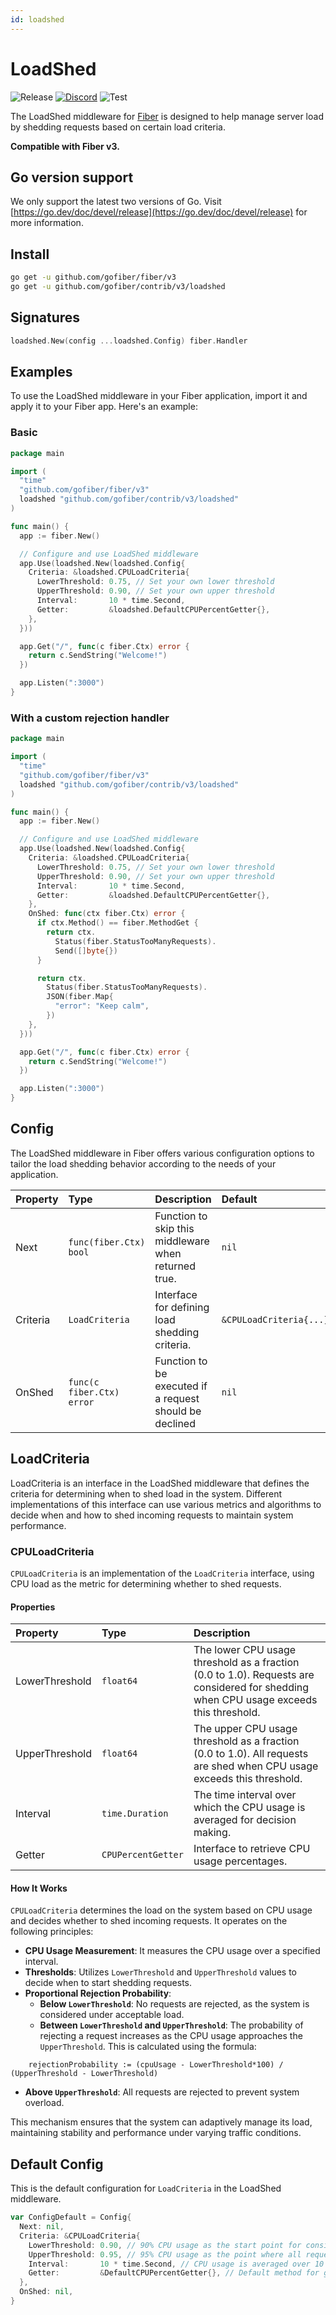 ```yaml
---
id: loadshed
---
```


# LoadShed

![Release](https://img.shields.io/github/v/tag/gofiber/contrib?filter=loadshed*)
[![Discord](https://img.shields.io/discord/704680098577514527?style=flat&label=%F0%9F%92%AC%20discord&color=00ACD7)](https://gofiber.io/discord)
![Test](https://github.com/gofiber/contrib/workflows/Test%20Loadshed/badge.svg)

The LoadShed middleware for [Fiber](https://github.com/gofiber/fiber) is designed to help manage server load by shedding requests based on certain load criteria.


**Compatible with Fiber v3.**

## Go version support

We only support the latest two versions of Go. Visit [https://go.dev/doc/devel/release](https://go.dev/doc/devel/release) for more information.

## Install

```sh
go get -u github.com/gofiber/fiber/v3
go get -u github.com/gofiber/contrib/v3/loadshed
```

## Signatures

```go
loadshed.New(config ...loadshed.Config) fiber.Handler
```

## Examples

To use the LoadShed middleware in your Fiber application, import it and apply it to your Fiber app. Here's an example:

### Basic

```go
package main

import (
  "time"
  "github.com/gofiber/fiber/v3"
  loadshed "github.com/gofiber/contrib/v3/loadshed"
)

func main() {
  app := fiber.New()

  // Configure and use LoadShed middleware
  app.Use(loadshed.New(loadshed.Config{
    Criteria: &loadshed.CPULoadCriteria{
      LowerThreshold: 0.75, // Set your own lower threshold
      UpperThreshold: 0.90, // Set your own upper threshold
      Interval:       10 * time.Second,
      Getter:         &loadshed.DefaultCPUPercentGetter{},
    },
  }))

  app.Get("/", func(c fiber.Ctx) error {
    return c.SendString("Welcome!")
  })

  app.Listen(":3000")
}
```

### With a custom rejection handler

```go
package main

import (
  "time"
  "github.com/gofiber/fiber/v3"
  loadshed "github.com/gofiber/contrib/v3/loadshed"
)

func main() {
  app := fiber.New()

  // Configure and use LoadShed middleware
  app.Use(loadshed.New(loadshed.Config{
    Criteria: &loadshed.CPULoadCriteria{
      LowerThreshold: 0.75, // Set your own lower threshold
      UpperThreshold: 0.90, // Set your own upper threshold
      Interval:       10 * time.Second,
      Getter:         &loadshed.DefaultCPUPercentGetter{},
    },
    OnShed: func(ctx fiber.Ctx) error {
      if ctx.Method() == fiber.MethodGet {
        return ctx.
          Status(fiber.StatusTooManyRequests).
          Send([]byte{})
      }

      return ctx.
        Status(fiber.StatusTooManyRequests).
        JSON(fiber.Map{
          "error": "Keep calm",
        })
    },
  }))

  app.Get("/", func(c fiber.Ctx) error {
    return c.SendString("Welcome!")
  })

  app.Listen(":3000")
}
```

## Config

The LoadShed middleware in Fiber offers various configuration options to tailor the load shedding behavior according to the needs of your application.

| Property | Type                       | Description                                             | Default                 |
|:---------|:---------------------------|:--------------------------------------------------------|:------------------------|
| Next     | `func(fiber.Ctx) bool`    | Function to skip this middleware when returned true.    | `nil`                   |
| Criteria | `LoadCriteria`             | Interface for defining load shedding criteria.          | `&CPULoadCriteria{...}` |
| OnShed   | `func(c fiber.Ctx) error` | Function to be executed if a request should be declined | `nil`                   |

## LoadCriteria

LoadCriteria is an interface in the LoadShed middleware that defines the criteria for determining when to shed load in the system. Different implementations of this interface can use various metrics and algorithms to decide when and how to shed incoming requests to maintain system performance.

### CPULoadCriteria

`CPULoadCriteria` is an implementation of the `LoadCriteria` interface, using CPU load as the metric for determining whether to shed requests.

#### Properties

| Property       | Type               | Description                                                                                                                           |
|:---------------|:-------------------|:--------------------------------------------------------------------------------------------------------------------------------------|
| LowerThreshold | `float64`          | The lower CPU usage threshold as a fraction (0.0 to 1.0). Requests are considered for shedding when CPU usage exceeds this threshold. |
| UpperThreshold | `float64`          | The upper CPU usage threshold as a fraction (0.0 to 1.0). All requests are shed when CPU usage exceeds this threshold.                |
| Interval       | `time.Duration`    | The time interval over which the CPU usage is averaged for decision making.                                                           |
| Getter         | `CPUPercentGetter` | Interface to retrieve CPU usage percentages.                                                                                          |

#### How It Works

`CPULoadCriteria` determines the load on the system based on CPU usage and decides whether to shed incoming requests. It operates on the following principles:

- **CPU Usage Measurement**: It measures the CPU usage over a specified interval.
- **Thresholds**: Utilizes `LowerThreshold` and `UpperThreshold` values to decide when to start shedding requests.
- **Proportional Rejection Probability**:
  - **Below `LowerThreshold`**: No requests are rejected, as the system is considered under acceptable load.
  - **Between `LowerThreshold` and `UpperThreshold`**: The probability of rejecting a request increases as the CPU usage approaches the `UpperThreshold`. This is calculated using the formula:
```plaintext
    rejectionProbability := (cpuUsage - LowerThreshold*100) / (UpperThreshold - LowerThreshold)
```
  - **Above `UpperThreshold`**: All requests are rejected to prevent system overload.

This mechanism ensures that the system can adaptively manage its load, maintaining stability and performance under varying traffic conditions.

## Default Config

This is the default configuration for `LoadCriteria` in the LoadShed middleware.

```go
var ConfigDefault = Config{
  Next: nil,
  Criteria: &CPULoadCriteria{
    LowerThreshold: 0.90, // 90% CPU usage as the start point for considering shedding
    UpperThreshold: 0.95, // 95% CPU usage as the point where all requests are shed
    Interval:       10 * time.Second, // CPU usage is averaged over 10 seconds
    Getter:         &DefaultCPUPercentGetter{}, // Default method for getting CPU usage
  }, 
  OnShed: nil,
}
```
